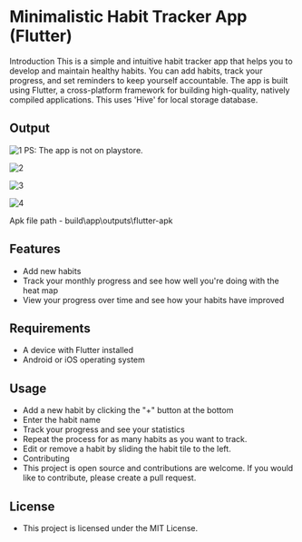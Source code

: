 # Minimalistic Habit Tracker App (Flutter)
Introduction
This is a simple and intuitive habit tracker app that helps you to develop and maintain healthy habits. You can add habits, track your progress, and set reminders to keep yourself accountable. The app is built using Flutter, a cross-platform framework for building high-quality, natively compiled applications. This uses 'Hive' for local storage database.

## Output

![1](https://user-images.githubusercontent.com/64960113/216940580-21088ab9-2d73-401e-a98e-54dd1af4c3bd.png)
PS: The app is not on playstore.

![2](https://user-images.githubusercontent.com/64960113/216940719-01091134-c350-4533-bbd0-06bdab717035.png)

![3](https://user-images.githubusercontent.com/64960113/216940772-7b005fe0-c9ae-4fa3-80c1-c502baac1f25.png)

![4](https://user-images.githubusercontent.com/64960113/216940790-1104beb2-6d5a-491b-a732-2319e90d4801.png)

Apk file path - build\app\outputs\flutter-apk

## Features
* Add new habits 
* Track your monthly progress and see how well you're doing with the heat map
* View your progress over time and see how your habits have improved

## Requirements
* A device with Flutter installed
* Android or iOS operating system

## Usage
* Add a new habit by clicking the "+" button at the bottom
* Enter the habit name 
* Track your progress and see your statistics
* Repeat the process for as many habits as you want to track.
* Edit or remove a habit by sliding the habit tile to the left.
* Contributing
* This project is open source and contributions are welcome. If you would like to contribute, please create a pull request.

## License
* This project is licensed under the MIT License.




